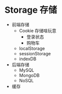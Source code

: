 # Storage 存储
  - 前端存储
    - Cookie
    存储啥玩意
      - 登录状态
      - 购物车
    - localStorage
    - sessionStorage
    - indexDB
  - 后端存储
    - MySQL
    - MongoDB
    - NoSQL
  - 缓存
  